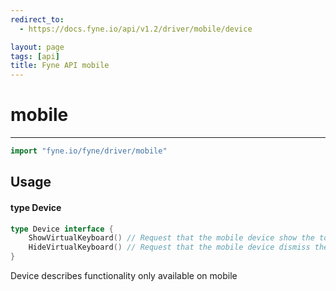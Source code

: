 ```yaml
---
redirect_to:
  - https://docs.fyne.io/api/v1.2/driver/mobile/device

layout: page
tags: [api]
title: Fyne API mobile
---
```



# mobile
---
```go
import "fyne.io/fyne/driver/mobile"
```

## Usage

#### type Device

```go
type Device interface {
	ShowVirtualKeyboard() // Request that the mobile device show the touch screen keyboard (standard layout)
	HideVirtualKeyboard() // Request that the mobile device dismiss the touch screen keyboard
}
```

Device describes functionality only available on mobile
